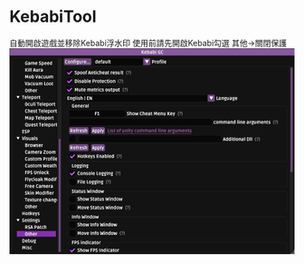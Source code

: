 # KebabiTool
自動開啟遊戲並移除Kebabi浮水印
使用前請先開啟Kebabi勾選 其他->關閉保護
![image](https://github.com/HardyHuangLie/KebabiTool/blob/main/1.png)
